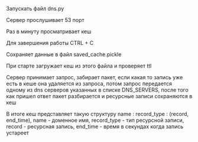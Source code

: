 Запускать файл dns.py

Сервер прослушивает 53 порт

Раз в минуту просматривает кеш

Для завершения работы CTRL + C

Сохраняет данные в файл saved_cache.pickle

При старте загружает кеш из этого файла и проверяет ttl

Сервер принимает запрос, забирает пакет, если какая то запись уже есть в кеше она удаляется из запроса, потом запрос передается одному из dns серверов указанных в списке DNS_SERVERS, после того как пришел ответ пакет разбирается и ресурсные записи сохраняются в кеш

В итоге кеш представляет такую структуру name : record_type : (record, end_time), name - доменное имя, record_type - тип ресурсной записи, record - ресурсная запись, end_time - время в секундах когда запись устареет